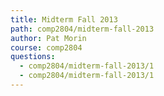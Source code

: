 ```yaml
---
title: Midterm Fall 2013
path: comp2804/midterm-fall-2013
author: Pat Morin
course: comp2804
questions:
  - comp2804/midterm-fall-2013/1
  - comp2804/midterm-fall-2013/1
---
```

